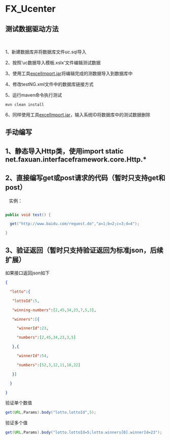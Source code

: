 # FX_Ucenter

测试数据驱动方法
---
 

  1、新建数据库并将数据库文件uc.sql导入

  2、按照‘uc数据导入模板.xslx’文件编辑测试数据

  3、使用工具[excelImport.jar](https://github.com/Soroke/FX_Ucenter/releases)将编辑完成的测数据导入到数据库中

  4、修改testNG.xml文件中的数据库链接方式

  5、运行maven命令执行测试
  ```
  mvn clean install
  ```

  6、同样使用工具[excelImport.jar](https://github.com/Soroke/FX_Ucenter/releases)，输入系统ID将数据库中的测试数据删除


手动编写
---
  1、静态导入Http类，使用import static net.faxuan.interfaceframework.core.Http.*<br>
  -----------
  2、直接编写get或post请求的代码（暂时只支持get和post）<br>
  -----------
    实例：<br>
```Java

public void test() {

  get("http://www.baidu.com/request.do","a=1;b=2;c=3;d=4");

}
```
3、验证返回（暂时只支持验证返回为标准json，后续扩展）
-----------
如果接口返回json如下
```Json
{

  "lotto":{

   "lottoId":5,

   "winning-numbers":[2,45,34,23,7,5,3],

   "winners":[{

     "winnerId":23,

     "numbers":[2,45,34,23,3,5]

   },{

     "winnerId":54,

     "numbers":[52,3,12,11,18,22]

   }]

  }

}
```
验证单个数值
```Java
get(URL,Params).body("lotto.lottoId",5);

```
验证多个值
```Java
get(URL,Params).body("lotto.lottoId=5;lotto.winners[0].winnerId=23");

```
